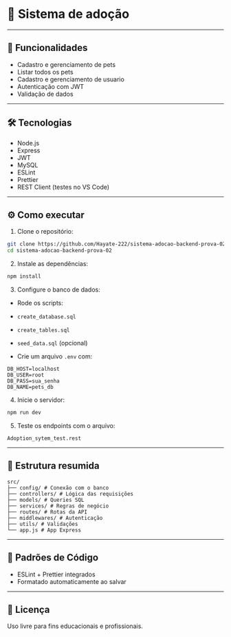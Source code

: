# 🐶 Sistema de adoção

---

## 🚀 Funcionalidades

- Cadastro e gerenciamento de pets
- Listar todos os pets
- Cadastro e gerenciamento de usuario
- Autenticação com JWT
- Validação de dados

---

## 🛠 Tecnologias

- Node.js
- Express
- JWT
- MySQL
- ESLint
- Prettier
- REST Client (testes no VS Code)

---

## ⚙ Como executar

1. Clone o repositório:

```bash
git clone https://github.com/Hayate-222/sistema-adocao-backend-prova-02
cd sistema-adocao-backend-prova-02
```

2. Instale as dependências:

```bash
npm install
```

3. Configure o banco de dados:

- Rode os scripts:
- `create_database.sql`
- `create_tables.sql`
- `seed_data.sql` (opcional)

- Crie um arquivo `.env` com:

```env
DB_HOST=localhost
DB_USER=root
DB_PASS=sua_senha
DB_NAME=pets_db
```

4. Inicie o servidor:

```bash
npm run dev
```

5. Teste os endpoints com o arquivo:

```
Adoption_sytem_test.rest
```

---

## 📁 Estrutura resumida

```
src/
├── config/ # Conexão com o banco
├── controllers/ # Lógica das requisições
├── models/ # Queries SQL
├── services/ # Regras de negócio
├── routes/ # Rotas da API
├── middlewares/ # Autenticação
├── utils/ # Validações
└── app.js # App Express
```

---

## 🧹 Padrões de Código

- ESLint + Prettier integrados
- Formatado automaticamente ao salvar

---

## 📜 Licença

Uso livre para fins educacionais e profissionais.

